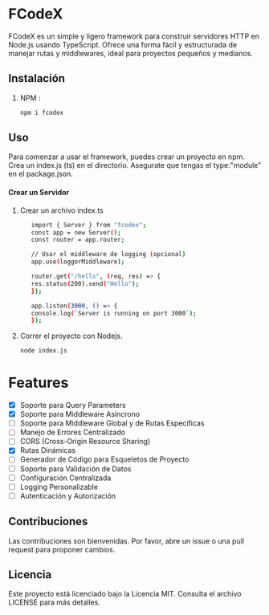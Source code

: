 # FCodeX

FCodeX es un simple y ligero framework para construir servidores HTTP en Node.js usando TypeScript. Ofrece una forma fácil y estructurada de manejar rutas y middlewares, ideal para proyectos pequeños y medianos.

## Instalación

1. NPM :

   ```sh
   npm i fcodex
   ```

## Uso

Para comenzar a usar el framework, puedes crear un proyecto en npm. Crea un index.js (ts) en el directorio. Asegurate que tengas el type:"module" en el package.json.

#### Crear un Servidor

1.  Crear un archivo index.ts

    ```sh
       import { Server } from "fcodex";
       const app = new Server();
       const router = app.router;

       // Usar el middleware de logging (opcional)
       app.use(loggerMiddleware);

       router.get("/hello", (req, res) => {
       res.status(200).send("Hello");
       });

       app.listen(3000, () => {
       console.log(`Server is running on port 3000`);
       });
    ```

2.  Correr el proyecto con Nodejs.
    ```sh
    node index.js
    ```

# Features

- [x] Soporte para Query Parameters
- [x] Soporte para Middleware Asíncrono
- [ ] Soporte para Middleware Global y de Rutas Específicas
- [ ] Manejo de Errores Centralizado
- [ ] CORS (Cross-Origin Resource Sharing)
- [x] Rutas Dinámicas
- [ ] Generador de Código para Esqueletos de Proyecto
- [ ] Soporte para Validación de Datos
- [ ] Configuración Centralizada
- [ ] Logging Personalizable
- [ ] Autenticación y Autorización

## Contribuciones

Las contribuciones son bienvenidas. Por favor, abre un issue o una pull request para proponer cambios.

## Licencia

Este proyecto está licenciado bajo la Licencia MIT. Consulta el archivo LICENSE para más detalles.
